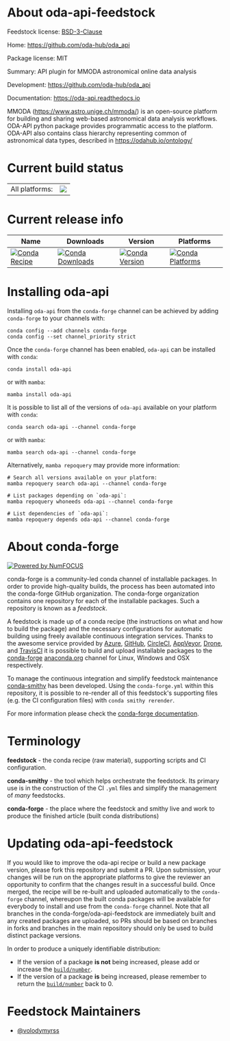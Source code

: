 About oda-api-feedstock
=======================

Feedstock license: [BSD-3-Clause](https://github.com/conda-forge/oda-api-feedstock/blob/main/LICENSE.txt)

Home: https://github.com/oda-hub/oda_api

Package license: MIT

Summary: API plugin for MMODA astronomical online data analysis

Development: https://github.com/oda-hub/oda_api

Documentation: https://oda-api.readthedocs.io

MMODA (https://www.astro.unige.ch/mmoda/) is an open-source platform for building and sharing web-based astronomical data analysis workflows.
ODA-API python package provides programmatic access to the platform.
ODA-API also contains class hierarchy representing common of astronomical data types, described in https://odahub.io/ontology/


Current build status
====================


<table><tr><td>All platforms:</td>
    <td>
      <a href="https://dev.azure.com/conda-forge/feedstock-builds/_build/latest?definitionId=20327&branchName=main">
        <img src="https://dev.azure.com/conda-forge/feedstock-builds/_apis/build/status/oda-api-feedstock?branchName=main">
      </a>
    </td>
  </tr>
</table>

Current release info
====================

| Name | Downloads | Version | Platforms |
| --- | --- | --- | --- |
| [![Conda Recipe](https://img.shields.io/badge/recipe-oda--api-green.svg)](https://anaconda.org/conda-forge/oda-api) | [![Conda Downloads](https://img.shields.io/conda/dn/conda-forge/oda-api.svg)](https://anaconda.org/conda-forge/oda-api) | [![Conda Version](https://img.shields.io/conda/vn/conda-forge/oda-api.svg)](https://anaconda.org/conda-forge/oda-api) | [![Conda Platforms](https://img.shields.io/conda/pn/conda-forge/oda-api.svg)](https://anaconda.org/conda-forge/oda-api) |

Installing oda-api
==================

Installing `oda-api` from the `conda-forge` channel can be achieved by adding `conda-forge` to your channels with:

```
conda config --add channels conda-forge
conda config --set channel_priority strict
```

Once the `conda-forge` channel has been enabled, `oda-api` can be installed with `conda`:

```
conda install oda-api
```

or with `mamba`:

```
mamba install oda-api
```

It is possible to list all of the versions of `oda-api` available on your platform with `conda`:

```
conda search oda-api --channel conda-forge
```

or with `mamba`:

```
mamba search oda-api --channel conda-forge
```

Alternatively, `mamba repoquery` may provide more information:

```
# Search all versions available on your platform:
mamba repoquery search oda-api --channel conda-forge

# List packages depending on `oda-api`:
mamba repoquery whoneeds oda-api --channel conda-forge

# List dependencies of `oda-api`:
mamba repoquery depends oda-api --channel conda-forge
```


About conda-forge
=================

[![Powered by
NumFOCUS](https://img.shields.io/badge/powered%20by-NumFOCUS-orange.svg?style=flat&colorA=E1523D&colorB=007D8A)](https://numfocus.org)

conda-forge is a community-led conda channel of installable packages.
In order to provide high-quality builds, the process has been automated into the
conda-forge GitHub organization. The conda-forge organization contains one repository
for each of the installable packages. Such a repository is known as a *feedstock*.

A feedstock is made up of a conda recipe (the instructions on what and how to build
the package) and the necessary configurations for automatic building using freely
available continuous integration services. Thanks to the awesome service provided by
[Azure](https://azure.microsoft.com/en-us/services/devops/), [GitHub](https://github.com/),
[CircleCI](https://circleci.com/), [AppVeyor](https://www.appveyor.com/),
[Drone](https://cloud.drone.io/welcome), and [TravisCI](https://travis-ci.com/)
it is possible to build and upload installable packages to the
[conda-forge](https://anaconda.org/conda-forge) [anaconda.org](https://anaconda.org/)
channel for Linux, Windows and OSX respectively.

To manage the continuous integration and simplify feedstock maintenance
[conda-smithy](https://github.com/conda-forge/conda-smithy) has been developed.
Using the ``conda-forge.yml`` within this repository, it is possible to re-render all of
this feedstock's supporting files (e.g. the CI configuration files) with ``conda smithy rerender``.

For more information please check the [conda-forge documentation](https://conda-forge.org/docs/).

Terminology
===========

**feedstock** - the conda recipe (raw material), supporting scripts and CI configuration.

**conda-smithy** - the tool which helps orchestrate the feedstock.
                   Its primary use is in the construction of the CI ``.yml`` files
                   and simplify the management of *many* feedstocks.

**conda-forge** - the place where the feedstock and smithy live and work to
                  produce the finished article (built conda distributions)


Updating oda-api-feedstock
==========================

If you would like to improve the oda-api recipe or build a new
package version, please fork this repository and submit a PR. Upon submission,
your changes will be run on the appropriate platforms to give the reviewer an
opportunity to confirm that the changes result in a successful build. Once
merged, the recipe will be re-built and uploaded automatically to the
`conda-forge` channel, whereupon the built conda packages will be available for
everybody to install and use from the `conda-forge` channel.
Note that all branches in the conda-forge/oda-api-feedstock are
immediately built and any created packages are uploaded, so PRs should be based
on branches in forks and branches in the main repository should only be used to
build distinct package versions.

In order to produce a uniquely identifiable distribution:
 * If the version of a package **is not** being increased, please add or increase
   the [``build/number``](https://docs.conda.io/projects/conda-build/en/latest/resources/define-metadata.html#build-number-and-string).
 * If the version of a package **is** being increased, please remember to return
   the [``build/number``](https://docs.conda.io/projects/conda-build/en/latest/resources/define-metadata.html#build-number-and-string)
   back to 0.

Feedstock Maintainers
=====================

* [@volodymyrss](https://github.com/volodymyrss/)

